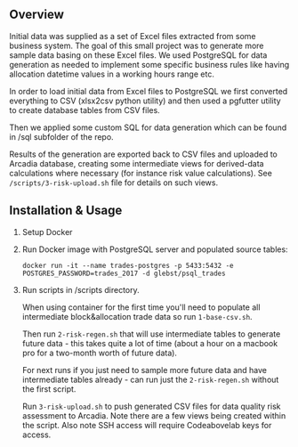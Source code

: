## Overview
Initial data was supplied as a set of Excel files extracted from some business system. The goal of this small project was to generate 
more sample data basing on these Excel files. We used PostgreSQL for data generation as needed to implement some specific business rules
 like having allocation datetime values in a working hours range etc.

In order to load initial data from Excel files to PostgreSQL we first converted everything to CSV (xlsx2csv python utility) 
and then used a pgfutter utility to create database tables from CSV files.

Then we applied some custom SQL for data generation which can be found in /sql subfolder of the repo.

Results of the generation are exported back to CSV files and uploaded to Arcadia database, creating some intermediate views for derived-data calculations where necessary 
(for instance risk value calculations). See `/scripts/3-risk-upload.sh` file for details on such views.

## Installation & Usage
1. Setup Docker
2. Run Docker image with PostgreSQL server and populated source tables:
   ```
   docker run -it --name trades-postgres -p 5433:5432 -e POSTGRES_PASSWORD=trades_2017 -d glebst/psql_trades
   ```
   
3. Run scripts in /scripts directory.
   
   When using container for the first time you'll need to populate all intermediate block&allocation trade data so 
    run `1-base-csv.sh`.
    
   Then run `2-risk-regen.sh` that will use intermediate tables to generate future data - this takes quite a lot of time 
   (about a hour on a macbook pro for a two-month worth of future data). 
   
   For next runs if you just need to sample more future data and have intermediate tables already - 
   can run just the `2-risk-regen.sh` without the first script.
   
   Run `3-risk-upload.sh` to push generated CSV files for data quality risk assessment to Arcadia.
   Note there are a few views being created within the script. Also note SSH access will require Codeabovelab keys for access. 
    


